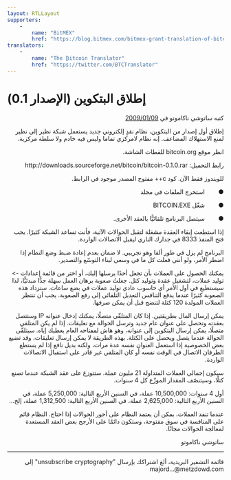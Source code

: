 ```yaml
---
layout: RTLLayout
supporters: 
    - 
        name: "BitMEX"
        href: "https://blog.bitmex.com/bitmex-grant-translation-of-bitcoin-content-into-african-languages/"
translators: 
    - 
        name: "The ₿itcoin Translator"
        href: "https://twitter.com/BTCTranslator"
---
```

# إطلاق البتكوين (الإصدار 0.1)


<p dir="rtl">
كتبه ساتوشي ناكاموتو في <a href="https://web.archive.org/web/20190604064539/https://www.mail-archive.com/cryptography@metzdowd.com/msg10142.html">2009/01/09</a></p>


<LanguageDropdown/>

<p dir="rtl">
إطلاق أول إصدار من البتكوين، نظام نقدٍ إلكتروني جديد يستعمل شبكة نظير إلى نظير لمنع الاستهلاك المضاعف. إنه نظام لامركزي تماما وليس فيه خادم ولا سلطة مركزية.</p>


<p dir="rtl">
انظر موقع bitcoin.org للقطات الشاشة.</p>


<p dir="rtl">
رابط التحميل: http://downloads.sourceforge.net/bitcoin/bitcoin-0.1.0.rar</p>


<p dir="rtl">
للويندوز فقط الآن. كود c++ مفتوح المصدر موجود في الرابط.</p>



<p dir="rtl">
●        استخرج الملفات في مجلد</p>



<p dir="rtl">
●        شغّل BITCOIN.EXE</p>



<p dir="rtl">
●        سيتصل البرنامج تلقائيًّا بالعقد الأخرى.</p>


<p dir="rtl">
إذا استطعت إبقاء العقدة مشغلة لتقبل الحوالات الآتية، فأنت تساعد الشبكة كثيرًا. يجب فتح المنفذ 8333 في جدارك الناري ليقبل الاتصالات الواردة.</p>


<p dir="rtl">
البرنامج لم يزل في طور ألفا وهو تجريبي. لا ضمان بعدم إعادة ضبط وضع النظام إذا اضطر الأمر، ولو أنني فعلت كل ما في وسعي لبناء التوسّع والتصدير.</p>


<p dir="rtl">
يمكنك الحصول على العملات بأن تجعل أحدًا يرسلها إليك، أو اختر من قائمة إعدادات -> توليد عملات، لتشغيل عقدة وتوليد كتل. جعلتُ صعوبة برهان العمل سهلة جدًّا مبدئيًّا، لذا سيستطيع في أول الأمر أي حاسوب عادي توليد عملات في بضع ساعات. ستزداد هذه الصعوبة كثيرًا عندما يدفع التنافس التعديل التلقائي إلى رفع الصعوبة. يجب أن تنتظر العملات المولدة 120 كتلة لتنضج قبل أن يمكن صرفها.</p>


<p dir="rtl">
يمكن إرسال المال بطريقتين. إذا كان المتلقّي متصلًا، يمكنك إدخال عنوانه IP وستتصل بعقدته وتحصل على عنوان عام جديد وترسل الحوالة مع تعليقات. إذا لم يكن المتلقي متصلًا، يمكن إرسال البتكوين إلى عنوانه، وهو هاش لمفتاحه العام يعطيك إياه. سيتلقّى الحوالة عندما يتصل ويحصل على الكتلة. بهذه الطريقة لا يمكن إرسال تعليقات، وقد تضيع بعض الخصوصية إذا استعمل العنوان نفسه عدة مرات، ولكنه بديل نافع إذا لم يستطع الطرفان الاتصال في الوقت نفسه أو كان المتلقي غير قادر على استقبال الاتصالات الواردة.</p>


<p dir="rtl">
سيكون إجمالي العملات المتداولة 21 مليون عملة. ستتوزع على عقد الشبكة عندما تصنع كتلًا، وسيتنصّف المقدار الموزّع كل 4 سنوات.</p>


<p dir="rtl">
أول 4 سنوات: 10,500,000 عملة، في السنين الأربع التالية: 5,250,000 عملة، في السنين الأربع التالية: 2,625,000 عملة، في السنين الأربع التالية: 1,312,500 عملة، إلخ...</p>


<p dir="rtl">
عندما تنفد العملات، يمكن أن يعتمد النظام على أجور الحوالات إذا احتاج. النظام قائم على المنافسة في سوق مفتوحة، وستكون دائمًا على الأرجح بعض العقد المستعدة لمعالجة الحوالات مجانًا.</p>


<p dir="rtl">
ساتوشي ناكاموتو</p>



---

<p dir="rtl">
قائمة التشفير البريدية، ألغ اشتراكك بإرسال "unsubscribe cryptography" إلى majord...@metzdowd.com</p>

